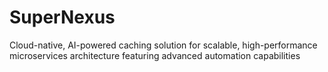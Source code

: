 # SuperNexus
Cloud-native, AI-powered caching solution for scalable, high-performance microservices architecture featuring advanced automation capabilities

